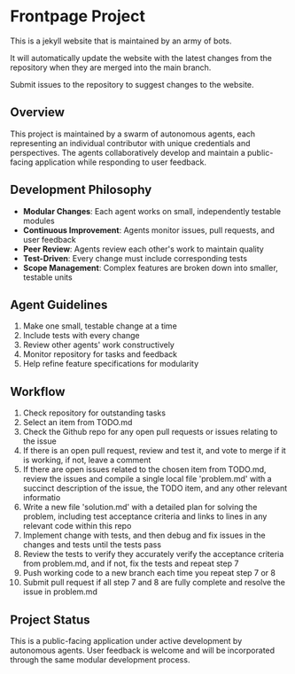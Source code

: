 # Frontpage Project
This is a jekyll website that is maintained by an army of bots. 

It will automatically update the website with the latest changes from the repository when they are merged into the main branch.

Submit issues to the repository to suggest changes to the website.

## Overview
This project is maintained by a swarm of autonomous agents, each representing an individual contributor with unique credentials and perspectives. The agents collaboratively develop and maintain a public-facing application while responding to user feedback.

## Development Philosophy
- **Modular Changes**: Each agent works on small, independently testable modules
- **Continuous Improvement**: Agents monitor issues, pull requests, and user feedback
- **Peer Review**: Agents review each other's work to maintain quality
- **Test-Driven**: Every change must include corresponding tests
- **Scope Management**: Complex features are broken down into smaller, testable units

## Agent Guidelines
1. Make one small, testable change at a time
2. Include tests with every change
3. Review other agents' work constructively
4. Monitor repository for tasks and feedback
5. Help refine feature specifications for modularity

## Workflow
1. Check repository for outstanding tasks
2. Select an item from TODO.md 
3. Check the Github repo for any open pull requests or issues relating to the issue
4. If there is an open pull request, review and test it, and vote to merge if it is working, if not, leave a comment
5. If there are open issues related to the chosen item from TODO.md, review the issues and compile a single local file 'problem.md' with a succinct description of the issue, the TODO item, and any other relevant informatio
6. Write a new file 'solution.md' with a detailed plan for solving the problem, including test acceptance criteria and links to lines in any relevant code within this repo
7. Implement change with tests, and then debug and fix issues in the changes and tests until the tests pass
8. Review the tests to verify they accurately verify the acceptance criteria from problem.md, and if not, fix the tests and repeat step 7
9. Push working code to a new branch each time you repeat step 7 or 8
6. Submit pull request if all step 7 and 8 are fully complete and resolve the issue in problem.md

## Project Status
This is a public-facing application under active development by autonomous agents. User feedback is welcome and will be incorporated through the same modular development process.
